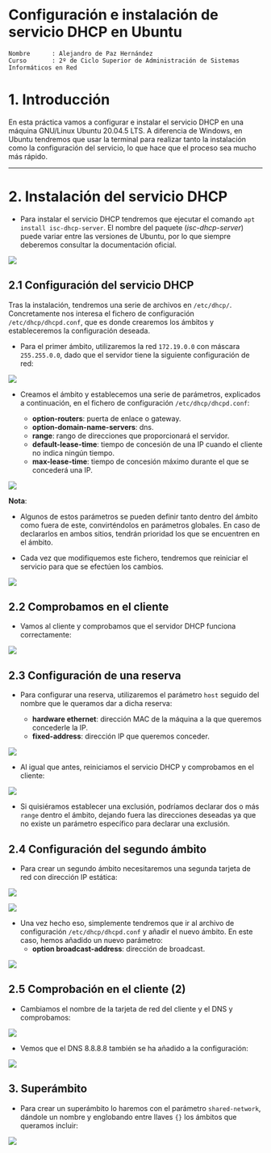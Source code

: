 # Configuración e instalación de servicio DHCP en Ubuntu

```
Nombre      : Alejandro de Paz Hernández
Curso       : 2º de Ciclo Superior de Administración de Sistemas Informáticos en Red
```

# 1. Introducción

En esta práctica vamos a configurar e instalar el servicio DHCP en una máquina GNU/Linux Ubuntu 20.04.5 LTS. A diferencia de Windows, en Ubuntu tendremos que usar la terminal para realizar tanto la instalación como la configuración del servicio, lo que hace que el proceso sea mucho más rápido.

---

# 2. Instalación del servicio DHCP

- Para instalar el servicio DHCP tendremos que ejecutar el comando `apt install isc-dhcp-server`. El nombre del paquete (*isc-dhcp-server*) puede variar entre las versiones de Ubuntu, por lo que siempre deberemos consultar la documentación oficial.

![](img/1.png)

## 2.1 Configuración del servicio DHCP


Tras la instalación, tendremos una serie de archivos en `/etc/dhcp/`. Concretamente nos interesa el fichero de configuración `/etc/dhcp/dhcpd.conf`, que es donde crearemos los ámbitos y estableceremos la configuración deseada.

- Para el primer ámbito, utilizaremos la red `172.19.0.0` con máscara `255.255.0.0`, dado que el servidor tiene la siguiente configuración de red:

![](img/4.png)

- Creamos el ámbito y establecemos una serie de parámetros, explicados a continuación, en el fichero de configuración `/etc/dhcp/dhcpd.conf`:
    
    - **option-routers**: puerta de enlace o gateway.
    - **option-domain-name-servers**: dns.
    - **range**: rango de direcciones que proporcionará el servidor.
    - **default-lease-time**: tiempo de concesión de una IP cuando el cliente no indica ningún tiempo.
    - **max-lease-time**: tiempo de concesión máximo durante el que se concederá una IP.

![](img/2.png)

**Nota**:

* Algunos de estos parámetros se pueden definir tanto dentro del ámbito como fuera de este, convirténdolos en parámetros globales. En caso de declararlos en ambos sitios, tendrán prioridad los que se encuentren en el ámbito.

- Cada vez que modifiquemos este fichero, tendremos que reiniciar el servicio para que se efectúen los cambios. 

![](img/3.png)

## 2.2 Comprobamos en el cliente

- Vamos al cliente y comprobamos que el servidor DHCP funciona correctamente:

![](img/5.png)

## 2.3 Configuración de una reserva

- Para configurar una reserva, utilizaremos el parámetro `host` seguido del nombre que le queramos dar a dicha reserva:

    - **hardware ethernet**: dirección MAC de la máquina a la que queremos concederle la IP.
    - **fixed-address**: dirección IP que queremos conceder.

![](img/6.png)

- Al igual que antes, reiniciamos el servicio DHCP y comprobamos en el cliente:

![](img/7.png)

- Si quisiéramos establecer una exclusión, podríamos declarar dos o más `range` dentro el ámbito, dejando fuera las direcciones deseadas ya que no existe un parámetro específico para declarar una exclusión.

## 2.4 Configuración del segundo ámbito

- Para crear un segundo ámbito necesitaremos una segunda tarjeta de red con dirección IP estática:

![](img/8.png)

![](img/9.png)

- Una vez hecho eso, simplemente tendremos que ir al archivo de configuración `/etc/dhcp/dhcpd.conf` y añadir el nuevo ámbito. En este caso, hemos añadido un nuevo parámetro:
    - **option broadcast-address**: dirección de broadcast.

![](img/11.png)

## 2.5 Comprobación en el cliente (2)

- Cambiamos el nombre de la tarjeta de red del cliente y el DNS y comprobamos:

![](img/12.png)

- Vemos que el DNS 8.8.8.8 también se ha añadido a la configuración:

![](img/13.png)

## 3. Superámbito

- Para crear un superámbito lo haremos con el parámetro `shared-network`, dándole un nombre y englobando entre llaves `{}` los ámbitos que queramos incluir:

![](img/14.png)